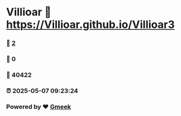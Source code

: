 # Villioar :link: https://Villioar.github.io/Villioar3 
### :page_facing_up: [2](https://Villioar.github.io/Villioar3/tag.html) 
### :speech_balloon: 0 
### :hibiscus: 40422 
### :alarm_clock: 2025-05-07 09:23:24 
### Powered by :heart: [Gmeek](https://github.com/Meekdai/Gmeek)
